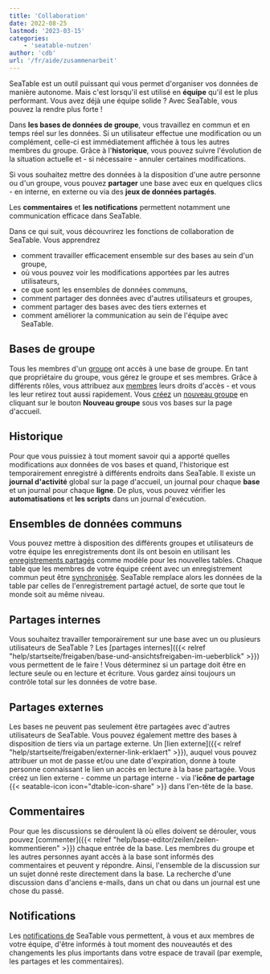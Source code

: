 ```yaml
---
title: 'Collaboration'
date: 2022-08-25
lastmod: '2023-03-15'
categories:
    - 'seatable-nutzen'
author: 'cdb'
url: '/fr/aide/zusammenarbeit'
---
```


SeaTable est un outil puissant qui vous permet d'organiser vos données de manière autonome. Mais c'est lorsqu'il est utilisé en **équipe** qu'il est le plus performant. Vous avez déjà une équipe solide ? Avec SeaTable, vous pouvez la rendre plus forte !

Dans **les bases de données de groupe**, vous travaillez en commun et en temps réel sur les données. Si un utilisateur effectue une modification ou un complément, celle-ci est immédiatement affichée à tous les autres membres du groupe. Grâce à l'**historique**, vous pouvez suivre l'évolution de la situation actuelle et - si nécessaire - annuler certaines modifications.

Si vous souhaitez mettre des données à la disposition d'une autre personne ou d'un groupe, vous pouvez **partager** une base avec eux en quelques clics - en interne, en externe ou via des **jeux de données partagés**.

Les **commentaires** et **les notifications** permettent notamment une communication efficace dans SeaTable.

Dans ce qui suit, vous découvrirez les fonctions de collaboration de SeaTable. Vous apprendrez

- comment travailler efficacement ensemble sur des bases au sein d'un groupe,
- où vous pouvez voir les modifications apportées par les autres utilisateurs,
- ce que sont les ensembles de données communs,
- comment partager des données avec d'autres utilisateurs et groupes,
- comment partager des bases avec des tiers externes et
- comment améliorer la communication au sein de l'équipe avec SeaTable.

## Bases de groupe

Tous les membres d'un [groupe](https://seatable.io/fr/docs/arbeiten-mit-gruppen/einfuehrung-in-die-arbeit-mit-gruppen/) ont accès à une base de groupe. En tant que propriétaire du groupe, vous gérez le groupe et ses membres. Grâce à différents rôles, vous attribuez aux [membres](https://seatable.io/fr/docs/arbeiten-mit-gruppen/gruppenmitglieder-und-ihre-berechtigungen/) leurs droits d'accès - et vous les leur retirez tout aussi rapidement. Vous [créez](https://seatable.io/fr/docs/arbeiten-mit-gruppen/eine-neue-gruppe-anlegen/) un [nouveau groupe](https://seatable.io/fr/docs/arbeiten-mit-gruppen/eine-neue-gruppe-anlegen/) en cliquant sur le bouton **Nouveau groupe** sous vos bases sur la page d'accueil.

## Historique

Pour que vous puissiez à tout moment savoir qui a apporté quelles modifications aux données de vos bases et quand, l'historique est temporairement enregistré à différents endroits dans SeaTable. Il existe un **journal d'activité** global sur la page d'accueil, un journal pour chaque **base** et un journal pour chaque **ligne**. De plus, vous pouvez vérifier les **automatisations** et **les scripts** dans un journal d'exécution.

## Ensembles de données communs

Vous pouvez mettre à disposition des différents groupes et utilisateurs de votre équipe les enregistrements dont ils ont besoin en utilisant les [enregistrements partagés](https://seatable.io/fr/docs/gemeinsame-datensaetze/funktionsweise-von-gemeinsamen-datensaetzen/) comme modèle pour les nouvelles tables. Chaque table que les membres de votre équipe créent avec un enregistrement commun peut être [synchronisée](https://seatable.io/fr/docs/gemeinsame-datensaetze/synchronisation-eines-gemeinsamen-datensatzes/). SeaTable remplace alors les données de la table par celles de l'enregistrement partagé actuel, de sorte que tout le monde soit au même niveau.

## Partages internes

Vous souhaitez travailler temporairement sur une base avec un ou plusieurs utilisateurs de SeaTable ? Les [partages internes]({{< relref "help/startseite/freigaben/base-und-ansichtsfreigaben-im-ueberblick" >}}) vous permettent de le faire ! Vous déterminez si un partage doit être en lecture seule ou en lecture et écriture. Vous gardez ainsi toujours un contrôle total sur les données de votre base.

## Partages externes

Les bases ne peuvent pas seulement être partagées avec d'autres utilisateurs de SeaTable. Vous pouvez également mettre des bases à disposition de tiers via un partage externe. Un [lien externe]({{< relref "help/startseite/freigaben/externer-link-erklaert" >}}), auquel vous pouvez attribuer un mot de passe et/ou une date d'expiration, donne à toute personne connaissant le lien un accès en lecture à la base partagée. Vous créez un lien externe - comme un partage interne - via l'**icône de partage** {{< seatable-icon icon="dtable-icon-share" >}} dans l'en-tête de la base.

## Commentaires

Pour que les discussions se déroulent là où elles doivent se dérouler, vous pouvez [commenter]({{< relref "help/base-editor/zeilen/zeilen-kommentieren" >}}) chaque entrée de la base. Les membres du groupe et les autres personnes ayant accès à la base sont informés des commentaires et peuvent y répondre. Ainsi, l'ensemble de la discussion sur un sujet donné reste directement dans la base. La recherche d'une discussion dans d'anciens e-mails, dans un chat ou dans un journal est une chose du passé.

## Notifications

Les [notifications de](https://seatable.io/fr/docs/benachrichtigungen/sinn-und-zweck-von-benachrichtigungen-in-seatable/) SeaTable vous permettent, à vous et aux membres de votre équipe, d'être informés à tout moment des nouveautés et des changements les plus importants dans votre espace de travail (par exemple, les partages et les commentaires).
